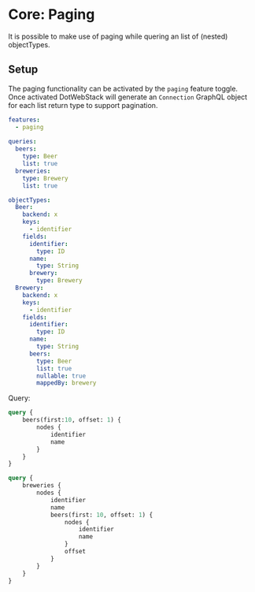 # Core: Paging

It is possible to make use of paging while quering an list of (nested) objectTypes. 

## Setup

The paging functionality can be activated by the `paging` feature toggle. Once activated DotWebStack will generate an `Connection` GraphQL object for each list return type to support pagination.

```yaml
features:
  - paging
    
queries:
  beers:
    type: Beer
    list: true
  breweries:
    type: Brewery
    list: true

objectTypes:
  Beer:
    backend: x
    keys:
      - identifier
    fields:
      identifier:
        type: ID
      name:
        type: String
      brewery:
        type: Brewery
  Brewery:
    backend: x
    keys:
      - identifier
    fields:
      identifier:
        type: ID
      name:
        type: String
      beers:
        type: Beer
        list: true
        nullable: true
        mappedBy: brewery
```

Query:

```graphql
query {
    beers(first:10, offset: 1) {
        nodes {
            identifier
            name
        }
    }
}
```

```graphql
query {
    breweries {
        nodes {
            identifier
            name
            beers(first: 10, offset: 1) {
                nodes {
                    identifier
                    name
                }
                offset
            }
        }
    }
}
```